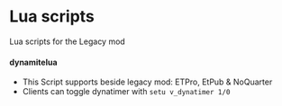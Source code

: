 Lua scripts
===========

Lua scripts for the Legacy mod

#### dynamitelua

* This Script supports beside legacy mod: ETPro, EtPub & NoQuarter
* Clients can toggle dynatimer with `setu v_dynatimer 1/0`